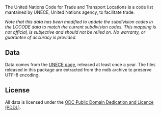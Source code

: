 The United Nations Code for Trade and Transport Locations is a code list mantained by UNECE, United Nations agency, to facilitate trade.

*Note that this data has been modified to update the subdivision codes in the LOCODE data to match the current subdivision codes. This mapping is not official, is subjective and should not be relied on. No warranty, or guarantee of accuracy is provided.*

## Data

Data comes from the [UNECE page](http://www.unece.org/cefact/locode/welcome.html), released at least once a year. The files released in this package are extracted from the mdb archive to preserve UTF-8 encoding.

## License

All data is licensed under the [ODC Public Domain Dedication and Licence (PDDL)](http://opendatacommons.org/licenses/pddl/1-0/).
